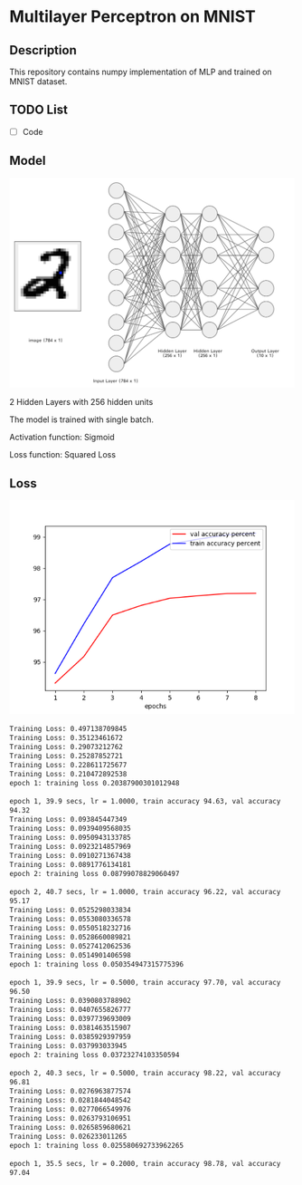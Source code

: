# Multilayer Perceptron on MNIST

## Description

This repository contains numpy implementation of MLP and trained on MNIST dataset.

## TODO List

- [ ] Code

## Model 

<img src="https://github.com/edchengg/MNIST_ANN/blob/master/mlp.png" width="800">

2 Hidden Layers with 256 hidden units

The model is trained with single batch.

Activation function: Sigmoid

Loss function: Squared Loss

## Loss
<img src="https://github.com/edchengg/MNIST_ANN/blob/master/result.png" width="800">

```
Training Loss: 0.497138709845
Training Loss: 0.35123461672
Training Loss: 0.29073212762
Training Loss: 0.25287852721
Training Loss: 0.228611725677
Training Loss: 0.210472892538
epoch 1: training loss 0.20387900301012948

epoch 1, 39.9 secs, lr = 1.0000, train accuracy 94.63, val accuracy 94.32
Training Loss: 0.093845447349
Training Loss: 0.0939409568035
Training Loss: 0.0950943133785
Training Loss: 0.0923214857969
Training Loss: 0.0910271367438
Training Loss: 0.0891776134181
epoch 2: training loss 0.08799078829060497

epoch 2, 40.7 secs, lr = 1.0000, train accuracy 96.22, val accuracy 95.17
Training Loss: 0.0525298033834
Training Loss: 0.0553080336578
Training Loss: 0.0550518232716
Training Loss: 0.0528660089821
Training Loss: 0.0527412062536
Training Loss: 0.0514901406598
epoch 1: training loss 0.050354947315775396

epoch 1, 39.9 secs, lr = 0.5000, train accuracy 97.70, val accuracy 96.50
Training Loss: 0.0390803788902
Training Loss: 0.0407655826777
Training Loss: 0.0397739693009
Training Loss: 0.0381463515907
Training Loss: 0.0385929397959
Training Loss: 0.037993033945
epoch 2: training loss 0.03723274103350594

epoch 2, 40.3 secs, lr = 0.5000, train accuracy 98.22, val accuracy 96.81
Training Loss: 0.0276963877574
Training Loss: 0.0281844048542
Training Loss: 0.0277066549976
Training Loss: 0.0263793106951
Training Loss: 0.0265859680621
Training Loss: 0.026233011265
epoch 1: training loss 0.025580692733962265

epoch 1, 35.5 secs, lr = 0.2000, train accuracy 98.78, val accuracy 97.04
```






